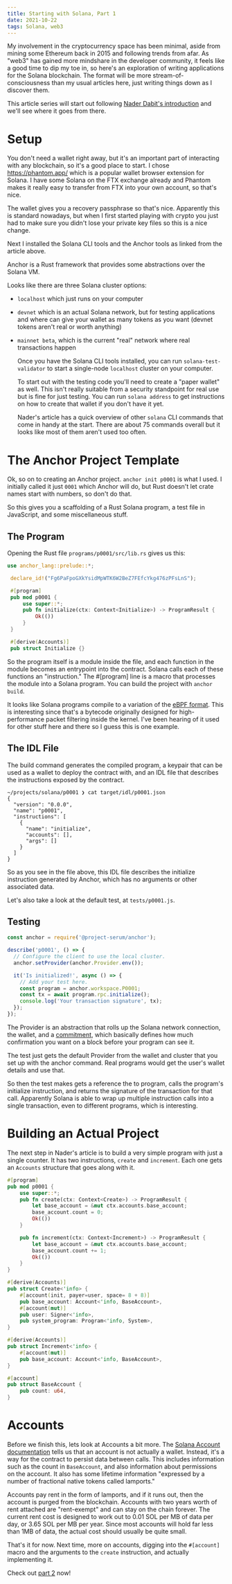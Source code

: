 ```yaml
---
title: Starting with Solana, Part 1
date: 2021-10-22
tags: Solana, web3
---
```


My involvement in the cryptocurrency space has been minimal, aside from mining some Ethereum back in 2015 and following trends from afar. As "web3" has gained more mindshare in the developer community,
it feels like a good time to dip my toe in, so here's an exploration of writing applications for the Solana blockchain. The format will be more stream-of-consciousness than my usual articles here,
just writing things down as I discover them.

This article series will start out following [Nader Dabit's introduction](https://dev.to/dabit3/the-complete-guide-to-full-stack-solana-development-with-react-anchor-rust-and-phantom-3291) and we'll see where it goes from there.

# Setup

You don't need a wallet right away, but it's an important part of interacting with any blockchain, so it's a good place to start. I chose https://phantom.app/ which is a popular wallet browser extension for Solana.
I have some Solana on the FTX exchange already and Phantom makes it really easy to transfer from FTX into your own account, so that's nice.

The wallet gives you a recovery passphrase so that's nice. Apparently this is standard nowadays, but when I first started playing with crypto you just had to make sure you didn't lose your private key files
so this is a nice change.

Next I installed the Solana CLI tools and the Anchor tools as linked from the article above.

Anchor is a Rust framework that provides some abstractions over the Solana VM.

Looks like there are three Solana cluster options:

- `localhost` which just runs on your computer
- `devnet` which is an actual Solana network, but for testing applications and where can give your wallet as many tokens as you want (devnet tokens aren't real or worth anything)
- `mainnet beta`, which is the current "real" network where real transactions happen

  Once you have the Solana CLI tools installed, you can run `solana-test-validator` to start a single-node `localhost` cluster on your computer.

  To start out with the testing code you'll need to create a "paper wallet" as well. This isn't really suitable from a security standpoint for real use but is fine for just testing.
  You can run `solana address` to get instructions on how to create that wallet if you don't have it yet.

  Nader's article has a quick overview of other `solana` CLI commands that come in handy at the start. There are about 75 commands overall but it looks like most of them aren't used too often.

# The Anchor Project Template

Ok, so on to creating an Anchor project. `anchor init p0001` is what I used. I initially called it just `0001` which Anchor will do, but Rust doesn't let crate names start with numbers, so don't do that.

So this gives you a scaffolding of a Rust Solana program, a test file in JavaScript, and some miscellaneous stuff.

## The Program

Opening the Rust file `programs/p0001/src/lib.rs` gives us this:

```rust
use anchor_lang::prelude::*;

 declare_id!("Fg6PaFpoGXkYsidMpWTK6W2BeZ7FEfcYkg476zPFsLnS");

 #[program]
 pub mod p0001 {
     use super::*;
     pub fn initialize(ctx: Context<Initialize>) -> ProgramResult {
         Ok(())
     }
 }

 #[derive(Accounts)]
 pub struct Initialize {}
```

So the program itself is a module inside the file, and each function in the module becomes an entrypoint into the contract. Solana calls each of these functions an "instruction." The #[program] line is a macro that processes the module into a Solana program.
You can build the project with `anchor build`.

It looks like Solana programs compile to a variation of the [eBPF format](https://ebpf.io/). This is interesting since that's a bytecode originally designed for high-performance packet filtering inside the kernel.
I've been hearing of it used for other stuff here and there so I guess this is one example.

## The IDL File

The build command generates the compiled program, a keypair that can be used as a wallet to deploy the contract with, and an IDL file that describes the instructions exposed by the contract.

```
~/projects/solana/p0001 ❯ cat target/idl/p0001.json
{
  "version": "0.0.0",
  "name": "p0001",
  "instructions": [
    {
      "name": "initialize",
      "accounts": [],
      "args": []
    }
  ]
}
```

So as you see in the file above, this IDL file describes the initialize instruction generated by Anchor, which has no arguments or other associated data.

Let's also take a look at the default test, at `tests/p0001.js`.

## Testing

```js
const anchor = require('@project-serum/anchor');

describe('p0001', () => {
  // Configure the client to use the local cluster.
  anchor.setProvider(anchor.Provider.env());

  it('Is initialized!', async () => {
    // Add your test here.
    const program = anchor.workspace.P0001;
    const tx = await program.rpc.initialize();
    console.log('Your transaction signature', tx);
  });
});
```

The Provider is an abstraction that rolls up the Solana network connection, the wallet, and a [commitment](https://solana-labs.github.io/solana-web3.js/modules.html#Commitment), which basically defines how much confirmation you want on a block before your program can see it.

The test just gets the default Provider from the wallet and cluster that you set up with the anchor command. Real programs would get the user's wallet details and use that.

So then the test makes gets a reference the to program, calls the program's initialize instruction, and returns the signature of the transaction for that call. Apparently Solana is able to wrap up multiple instruction calls into a single transaction, even to different programs,
which is interesting.

# Building an Actual Project

The next step in Nader's article is to build a very simple program with just a single counter. It has two instructions, `create` and `increment`. Each one gets an `Accounts` structure that goes along with it.

```rust
#[program]
pub mod p0001 {
    use super::*;
    pub fn create(ctx: Context<Create>) -> ProgramResult {
        let base_account = &mut ctx.accounts.base_account;
        base_account.count = 0;
        Ok(())
    }

    pub fn increment(ctx: Context<Increment>) -> ProgramResult {
        let base_account = &mut ctx.accounts.base_account;
        base_account.count += 1;
        Ok(())
    }
}

#[derive(Accounts)]
pub struct Create<'info> {
    #[account(init, payer=user, space= 8 + 8)]
    pub base_account: Account<'info, BaseAccount>,
    #[account(mut)]
    pub user: Signer<'info>,
    pub system_program: Program<'info, System>,
}

#[derive(Accounts)]
pub struct Increment<'info> {
    #[account(mut)]
    pub base_account: Account<'info, BaseAccount>,
}

#[account]
pub struct BaseAccount {
    pub count: u64,
}
```

# Accounts

Before we finish this, lets look at Accounts a bit more. The [Solana Account documentation](https://docs.solana.com/developing/programming-model/accounts) tells us that an account is not actually a wallet. Instead,
it's a way for the contract to persist data between calls. This includes information such as the count in `BaseAccount`, and also information about permissions on the account.
It also has some lifetime information "expressed by a number of fractional native tokens called lamports."

Accounts pay rent in the form of lamports, and if it runs out, then the account is purged from the blockchain. Accounts with two years worth of rent attached are "rent-exempt" and can stay on the chain forever. The current rent cost is designed to work out
to 0.01 SOL per MB of data per day, or 3.65 SOL per MB per year. Since most accounts will hold far less than 1MB of data, the actual cost should usually be quite small.

That's it for now. Next time, more on accounts, digging into the `#[account]` macro and the arguments to the `create` instruction, and actually implementing it.

Check out [part 2](starting_with_solana_part02) now!
